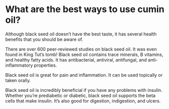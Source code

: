 # What are the best ways to use cumin oil?

Although black seed oil doesn’t have the best taste, it has several health benefits that you should be aware of.

There are over 600 peer-reviewed studies on black seed oil. It was even found in King Tut’s tomb! Black seed oil contains trace minerals, B vitamins, and healthy fatty acids. It has antibacterial, antiviral, antifungal, and anti-inflammatory properties.

Black seed oil is great for pain and inflammation. It can be used topically or taken orally.

Black seed oil is incredibly beneficial if you have any problems with insulin. Whether you’re prediabetic or diabetic, black seed oil supports the beta cells that make insulin. It’s also good for digestion, indigestion, and ulcers.